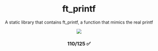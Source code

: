 
<h1 align="center" dir="auto">ft_printf</h1>

<p align="center" dir="auto">A static library that contains ft_printf, a function that mimics the real printf</p>

<p align="center" dir="auto"><img src="https://raw.githubusercontent.com/ayogun/42-project-badges/refs/heads/main/badges/ft_printfm.png" /></p>

<h3 align="center" dir="auto">110/125 ✅</h3>
